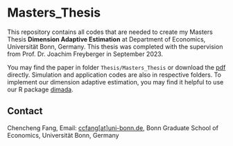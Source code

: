 # Masters_Thesis

This repository contains all codes that are needed to create my Masters Thesis **Dimension Adaptive Estimation** at Department of Economics, Universität Bonn, Germany. This thesis was completed with the supervision from Prof. Dr. Joachim Freyberger in September 2023.

You may find the paper in folder `Thesis/Masters_Thesis` or download the [pdf](https://raw.githubusercontent.com/ccfang2/Masters_Thesis/main/Thesis/Masters_Thesis.pdf) directly. Simulation and application codes are also in respective folders. To implement our dimension adaptive estimation, you may find it helpful to use our R package [dimada](https://github.com/ccfang2/dimada).

## Contact
Chencheng Fang, Email: [ccfang[at]uni-bonn.de](mailto:ccfang@uni-bonn.de),
Bonn Graduate School of Economics, Universität Bonn, Germany
